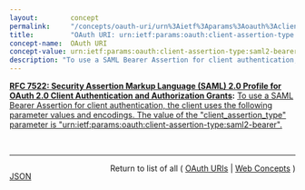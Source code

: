 ```yaml
---
layout:        concept
permalink:     "/concepts/oauth-uri/urn%3Aietf%3Aparams%3Aoauth%3Aclient-assertion-type%3Asaml2-bearer"
title:         "OAuth URI: urn:ietf:params:oauth:client-assertion-type:saml2-bearer"
concept-name:  OAuth URI
concept-value: urn:ietf:params:oauth:client-assertion-type:saml2-bearer
description: "To use a SAML Bearer Assertion for client authentication, the client uses the following parameter values and encodings. The value of the \"client_assertion_type\" parameter is \"urn:ietf:params:oauth:client-assertion-type:saml2-bearer\"."
---
```


**[RFC 7522: Security Assertion Markup Language (SAML) 2.0 Profile for OAuth 2.0 Client Authentication and Authorization Grants](/specs/IETF/RFC/7522 "This specification defines the use of a Security Assertion Markup Language (SAML) 2.0 Bearer Assertion as a means for requesting an OAuth 2.0 access token as well as for client authentication."):** [To use a SAML Bearer Assertion for client authentication, the client uses the following parameter values and encodings. The value of the "client_assertion_type" parameter is "urn:ietf:params:oauth:client-assertion-type:saml2-bearer".](http://tools.ietf.org/html/rfc7522#section-2.2 "Read documentation for OAuth URI &#34;urn:ietf:params:oauth:client-assertion-type:saml2-bearer&#34;")

<br/>
<hr/>

<p style="float : left"><a href="./urn:ietf:params:oauth:client-assertion-type:saml2-bearer.json" title="JSON representing this particular Web Concept value">JSON</a></p>
<p style="text-align: right">Return to list of all ( <a href="../oauth-uri/">OAuth URIs</a> | <a href="../">Web Concepts</a> )</p>
